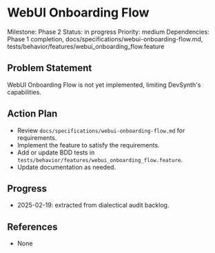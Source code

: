 # WebUI Onboarding Flow
Milestone: Phase 2
Status: in progress
Priority: medium
Dependencies: Phase 1 completion, docs/specifications/webui-onboarding-flow.md, tests/behavior/features/webui_onboarding_flow.feature

## Problem Statement
WebUI Onboarding Flow is not yet implemented, limiting DevSynth's capabilities.


## Action Plan
- Review `docs/specifications/webui-onboarding-flow.md` for requirements.
- Implement the feature to satisfy the requirements.
- Add or update BDD tests in `tests/behavior/features/webui_onboarding_flow.feature`.
- Update documentation as needed.

## Progress
- 2025-02-19: extracted from dialectical audit backlog.

## References
- None
